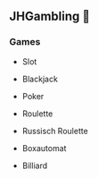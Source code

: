 ## JHGambling 🎰

### Games

- Slot
- Blackjack
- Poker
- Roulette
- Russisch Roulette

- Boxautomat
- Billiard
